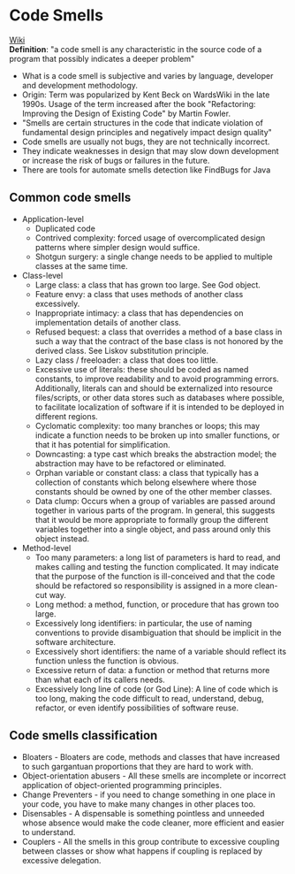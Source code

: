 # Code Smells	
[Wiki](https://en.wikipedia.org/wiki/Code_smell)  
**Definition**: "a code smell is any characteristic in the source code of a program that possibly indicates a deeper problem"  
* What is a code smell is subjective and varies by language, developer and development methodology.  
* Origin: Term was popularized by Kent Beck on WardsWiki in the late 1990s. Usage of the term increased after the book "Refactoring: Improving the Design of Existing Code" by Martin Fowler.  
* "Smells are certain structures in the code that indicate violation of fundamental design principles and negatively impact design quality"  
* Code smells are usually not bugs, they are not technically incorrect.  
* They indicate weaknesses in design that may slow down development or increase the risk of bugs or failures in the future.  
* There are tools for automate smells detection like FindBugs for Java  
## Common code smells
* Application-level
	* Duplicated code
	* Contrived complexity: forced usage of overcomplicated design patterns where simpler design would suffice.
	* Shotgun surgery: a single change needs to be applied to multiple classes at the same time.
* Class-level
	* Large class: a class that has grown too large. See God object.
	* Feature envy: a class that uses methods of another class excessively.
	* Inappropriate intimacy: a class that has dependencies on implementation details of another class.
	* Refused bequest: a class that overrides a method of a base class in such a way that the contract of the base class is not honored by the derived class. See Liskov substitution principle.
	* Lazy class / freeloader: a class that does too little.
	* Excessive use of literals: these should be coded as named constants, to improve readability and to avoid programming errors. Additionally, literals can and should be externalized into resource files/scripts, or other data stores such as databases where possible, to facilitate localization of software if it is intended to be deployed in different regions.
	* Cyclomatic complexity: too many branches or loops; this may indicate a function needs to be broken up into smaller functions, or that it has potential for simplification.
	* Downcasting: a type cast which breaks the abstraction model; the abstraction may have to be refactored or eliminated.
	* Orphan variable or constant class: a class that typically has a collection of constants which belong elsewhere where those constants should be owned by one of the other member classes.
	* Data clump: Occurs when a group of variables are passed around together in various parts of the program. In general, this suggests that it would be more appropriate to formally group the different variables together into a single object, and pass around only this object instead.
* Method-level
	* Too many parameters: a long list of parameters is hard to read, and makes calling and testing the function complicated. It may indicate that the purpose of the function is ill-conceived and that the code should be refactored so responsibility is assigned in a more clean-cut way.
	* Long method: a method, function, or procedure that has grown too large.
	* Excessively long identifiers: in particular, the use of naming conventions to provide disambiguation that should be implicit in the software architecture.
	* Excessively short identifiers: the name of a variable should reflect its function unless the function is obvious.
	* Excessive return of data: a function or method that returns more than what each of its callers needs.
	* Excessively long line of code (or God Line): A line of code which is too long, making the code difficult to read, understand, debug, refactor, or even identify possibilities of software reuse.
## Code smells classification
* Bloaters - Bloaters are code, methods and classes that have increased to such gargantuan proportions that they are hard to work with. 
* Object-orientation abusers - All these smells are incomplete or incorrect application of object-oriented programming principles.
* Change Preventers - if you need to change something in one place in your code, you have to make many changes in other places too.
* Disensables - A dispensable is something pointless and unneeded whose absence would make the code cleaner, more efficient and easier to understand.
* Couplers - All the smells in this group contribute to excessive coupling between classes or show what happens if coupling is replaced by excessive delegation.
